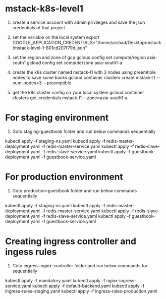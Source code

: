 # mstack-k8s-level1
1) create a service account with admin privileges and save the json credentials of that project

2) set the variable on the local system
export GOOGLE_APPLICATION_CREDENTIALS="/home/arshad/Desktop/mstack/mstack-level-1-801cd207f79d.json"

3) set the region and zone of gcp
gcloud config set compute/region asia-south1
gcloud config set compute/zone asia-south1-a

4) create the k8s cluster named mstack-l1 with 3 nodes using preemtible nodes to save some bucks
gcloud container clusters create mstack-l1 --num-nodes=3 --preemptible

5) get the k8s cluster config on your local system
gcloud container clusters get-credentials mstack-l1 --zone=asia-south1-a

# For staging environment
1) Goto staging-guestbook folder and run below commands sequentially

kubectl apply -f staging-ns.yaml
kubectl apply -f redis-master-deployment.yaml -f redis-master-service.yaml
kubectl apply -f redis-slave-deployment.yaml -f redis-slave-service.yaml
kubectl apply -f guestbook-deployment.yaml -f guestbook-service.yaml

# For production environment
1) Goto production-guestbook folder and run below commands sequentially

kubectl apply -f staging-ns.yaml
kubectl apply -f redis-master-deployment.yaml -f redis-master-service.yaml
kubectl apply -f redis-slave-deployment.yaml -f redis-slave-service.yaml
kubectl apply -f guestbook-deployment.yaml -f guestbook-service.yaml

# Creating ingress controller and ingess rules
1) Goto ingress-nginx-controller folder and run below commands for sequentially

kubectl apply -f mandatory.yaml
kubectl apply -f nginx-ingress-service.yaml
kubectl apply -f default-backend.yaml
kubectl apply -f ingress-rules-staging.yaml
kubectl apply -f ingress-rules-production.yaml

